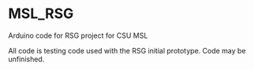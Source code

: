 # MSL_RSG
Arduino code for RSG project for CSU MSL

All code is testing code used with the RSG initial prototype. Code may be unfinished.

